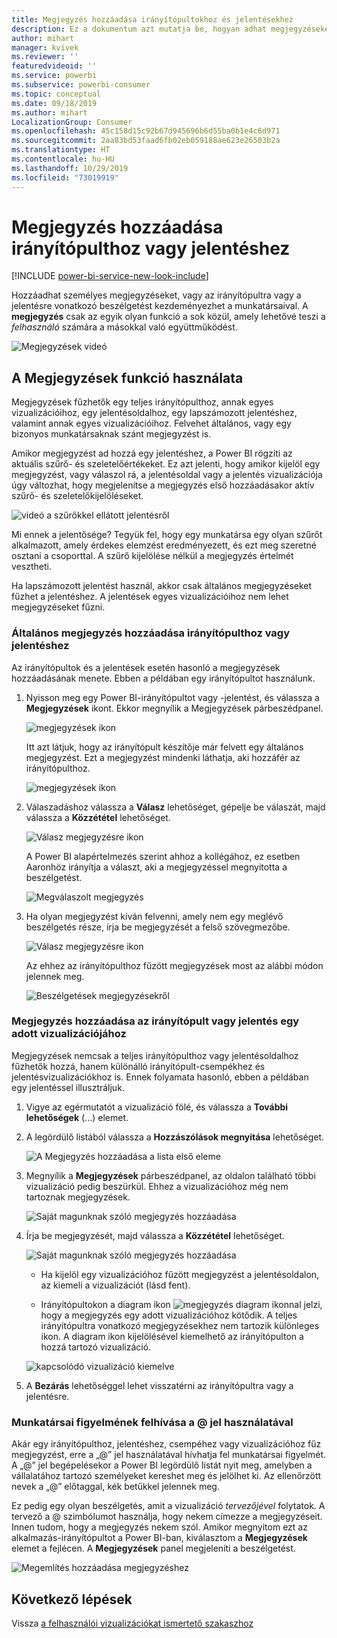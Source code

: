 ```yaml
---
title: Megjegyzés hozzáadása irányítópultokhoz és jelentésekhez
description: Ez a dokumentum azt mutatja be, hogyan adhat megjegyzéseket az irányítópultokhoz, jelentésekhez vagy vizualizációkhoz, és hogyan folytathat beszélgetéseket a közreműködőkkel a megjegyzéseken keresztül.
author: mihart
manager: kvivek
ms.reviewer: ''
featuredvideoid: ''
ms.service: powerbi
ms.subservice: powerbi-consumer
ms.topic: conceptual
ms.date: 09/18/2019
ms.author: mihart
LocalizationGroup: Consumer
ms.openlocfilehash: 45c158d15c92b67d945696b6d55ba0b1e4c6d971
ms.sourcegitcommit: 2aa83bd53faad6fb02eb059188ae623e26503b2a
ms.translationtype: HT
ms.contentlocale: hu-HU
ms.lasthandoff: 10/29/2019
ms.locfileid: "73019919"
---
```

# <a name="add-comments-to-a-dashboard-or-report"></a>Megjegyzés hozzáadása irányítópulthoz vagy jelentéshez

[!INCLUDE [power-bi-service-new-look-include](../includes/power-bi-service-new-look-include.md)]

Hozzáadhat személyes megjegyzéseket, vagy az irányítópultra vagy a jelentésre vonatkozó beszélgetést kezdeményezhet a munkatársaival. A **megjegyzés** csak az egyik olyan funkció a sok közül, amely lehetővé teszi a *felhasználó* számára a másokkal való együttműködést. 

![Megjegyzések videó](media/end-user-comment/comment.gif)

## <a name="how-to-use-the-comments-feature"></a>A Megjegyzések funkció használata
Megjegyzések fűzhetők egy teljes irányítópulthoz, annak egyes vizualizációihoz, egy jelentésoldalhoz, egy lapszámozott jelentéshez, valamint annak egyes vizualizációihoz. Felvehet általános, vagy egy bizonyos munkatársaknak szánt megjegyzést is.  

Amikor megjegyzést ad hozzá egy jelentéshez, a Power BI rögzíti az aktuális szűrő- és szeletelőértékeket. Ez azt jelenti, hogy amikor kijelöl egy megjegyzést, vagy válaszol rá, a jelentésoldal vagy a jelentés vizualizációja úgy változhat, hogy megjelenítse a megjegyzés első hozzáadásakor aktív szűrő- és szeletelőkijelöléseket.  

![videó a szűrőkkel ellátott jelentésről](media/end-user-comment/power-bi-comment.gif)

Mi ennek a jelentősége? Tegyük fel, hogy egy munkatársa egy olyan szűrőt alkalmazott, amely érdekes elemzést eredményezett, és ezt meg szeretné osztani a csoporttal. A szűrő kijelölése nélkül a megjegyzés értelmét vesztheti.

Ha lapszámozott jelentést használ, akkor csak általános megjegyzéseket fűzhet a jelentéshez.  A jelentések egyes vizualizációihoz nem lehet megjegyzéseket fűzni.

### <a name="add-a-general-comment-to-a-dashboard-or-report"></a>Általános megjegyzés hozzáadása irányítópulthoz vagy jelentéshez
Az irányítópultok és a jelentések esetén hasonló a megjegyzések hozzáadásának menete.  Ebben a példában egy irányítópultot használunk. 

1. Nyisson meg egy Power BI-irányítópultot vagy -jelentést, és válassza a **Megjegyzések** ikont. Ekkor megnyílik a Megjegyzések párbeszédpanel.

    ![megjegyzések ikon](media/end-user-comment/power-bi-comment-menu.png)

    Itt azt látjuk, hogy az irányítópult készítője már felvett egy általános megjegyzést.  Ezt a megjegyzést mindenki láthatja, aki hozzáfér az irányítópulthoz.

    ![megjegyzések ikon](media/end-user-comment/power-bi-first-comments.png)

2. Válaszadáshoz válassza a **Válasz** lehetőséget, gépelje be válaszát, majd válassza a **Közzététel** lehetőséget.  

    ![Válasz megjegyzésre ikon](media/end-user-comment/power-bi-comment-reply.png)

    A Power BI alapértelmezés szerint ahhoz a kollégához, ez esetben Aaronhöz irányítja a választ, aki a megjegyzéssel megnyitotta a beszélgetést. 

    ![Megválaszolt megjegyzés](media/end-user-comment/power-bi-respond.png)

 3. Ha olyan megjegyzést kíván felvenni, amely nem egy meglévő beszélgetés része, írja be megjegyzését a felső szövegmezőbe.

    ![Válasz megjegyzésre ikon](media/end-user-comment/power-bi-new-comments.png)

    Az ehhez az irányítópulthoz fűzött megjegyzések most az alábbi módon jelennek meg.

    ![Beszélgetések megjegyzésekről](media/end-user-comment/power-bi-conversation.png)

### <a name="add-a-comment-to-a-specific-dashboard-or-report-visual"></a>Megjegyzés hozzáadása az irányítópult vagy jelentés egy adott vizualizációjához
Megjegyzések nemcsak a teljes irányítópulthoz vagy jelentésoldalhoz fűzhetők hozzá, hanem különálló irányítópult-csempékhez és jelentésvizualizációkhoz is. Ennek folyamata hasonló, ebben a példában egy jelentéssel illusztráljuk.

1. Vigye az egérmutatót a vizualizáció fölé, és válassza a **További lehetőségek** (...) elemet.    
2. A legördülő listából válassza a **Hozzászólások megnyitása** lehetőséget.

    ![A Megjegyzés hozzáadása a lista első eleme](media/end-user-comment/power-bi-report-comment.png)  

3.  Megnyílik a **Megjegyzések** párbeszédpanel, az oldalon található többi vizualizáció pedig beszürkül. Ehhez a vizualizációhoz még nem tartoznak megjegyzések. 

    ![Saját magunknak szóló megjegyzés hozzáadása](media/end-user-comment/power-bi-comment-column.png)  

4. Írja be megjegyzését, majd válassza a **Közzététel** lehetőséget.

    ![Saját magunknak szóló megjegyzés hozzáadása](media/end-user-comment/power-bi-comment-logistics.png)  

    - Ha kijelöl egy vizualizációhoz fűzött megjegyzést a jelentésoldalon, az kiemeli a vizualizációt (lásd fent).

    - Irányítópultokon a diagram ikon ![megjegyzés diagram ikonnal](media/end-user-comment/power-bi-comment-chart-icon.png) jelzi, hogy a megjegyzés egy adott vizualizációhoz kötődik. A teljes irányítópultra vonatkozó megjegyzésekhez nem tartozik különleges ikon. A diagram ikon kijelölésével kiemelhető az irányítópulton a hozzá tartozó vizualizáció.
    

    ![kapcsolódó vizualizáció kiemelve](media/end-user-comment/power-bi-highlight.png)

5. A **Bezárás** lehetőséggel lehet visszatérni az irányítópultra vagy a jelentésre.

### <a name="get-your-colleagues-attention-by-using-the--sign"></a>Munkatársai figyelmének felhívása a @ jel használatával
Akár egy irányítópulthoz, jelentéshez, csempéhez vagy vizualizációhoz fűz megjegyzést, erre a „\@” jel használatával hívhatja fel munkatársai figyelmét.  A „\@” jel begépelésekor a Power BI legördülő listát nyit meg, amelyben a vállalatához tartozó személyeket kereshet meg és jelölhet ki. Az ellenőrzött nevek a „\@” előtaggal, kék betűkkel jelennek meg. 

Ez pedig egy olyan beszélgetés, amit a vizualizáció *tervezőjével* folytatok. A tervező a @ szimbólumot használja, hogy nekem címezze a megjegyzéseit. Innen tudom, hogy a megjegyzés nekem szól. Amikor megnyitom ezt az alkalmazás-irányítópultot a Power BI-ban, kiválasztom a **Megjegyzések** elemet a fejlécen. A **Megjegyzések** panel megjeleníti a beszélgetést.

![Megemlítés hozzáadása megjegyzéshez](media/end-user-comment/power-bi-comment-convo.png)  



## <a name="next-steps"></a>Következő lépések
Vissza [a felhasználói vizualizációkat ismertető szakaszhoz](end-user-visualizations.md)    
<!--[Select a visualization to open a report](end-user-open-report.md)-->
